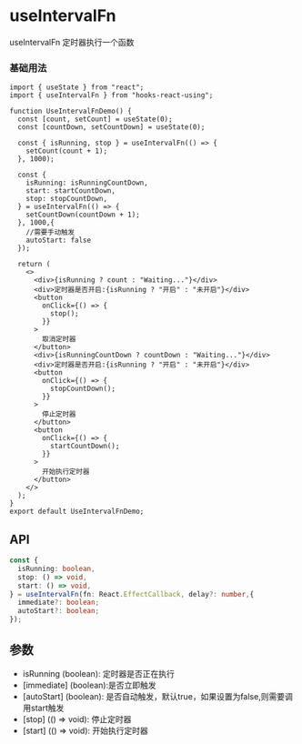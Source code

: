 # useIntervalFn

useIntervalFn 定时器执行一个函数

### 基础用法

```tsx
import { useState } from "react";
import { useIntervalFn } from "hooks-react-using";

function UseIntervalFnDemo() {
  const [count, setCount] = useState(0);
  const [countDown, setCountDown] = useState(0);

  const { isRunning, stop } = useIntervalFn(() => {
    setCount(count + 1);
  }, 1000);

  const {
    isRunning: isRunningCountDown,
    start: startCountDown,
    stop: stopCountDown,
  } = useIntervalFn(() => {
    setCountDown(countDown + 1);
  }, 1000,{
    //需要手动触发
    autoStart: false
  });

  return (
    <>
      <div>{isRunning ? count : "Waiting..."}</div>
      <div>定时器是否开启:{isRunning ? "开启" : "未开启"}</div>
      <button
        onClick={() => {
          stop();
        }}
      >
        取消定时器
      </button>
      <div>{isRunningCountDown ? countDown : "Waiting..."}</div>
      <div>定时器是否开启:{isRunning ? "开启" : "未开启"}</div>
      <button
        onClick={() => {
          stopCountDown();
        }}
      >
        停止定时器
      </button>
      <button
        onClick={() => {
          startCountDown();
        }}
      >
        开始执行定时器
      </button>
    </>
  );
}
export default UseIntervalFnDemo;

```

## API

```typescript
const {
  isRunning: boolean,
  stop: () => void,
  start: () => void,
} = useIntervalFn(fn: React.EffectCallback, delay?: number,{
  immediate?: boolean;
  autoStart?: boolean;
});
```

## 参数
- isRunning (boolean): 定时器是否正在执行
- [immediate] (boolean):是否立即触发
- [autoStart] (boolean): 是否自动触发，默认true，如果设置为false,则需要调用start触发
- [stop] (() => void): 停止定时器
- [start] (() => void): 开始执行定时器